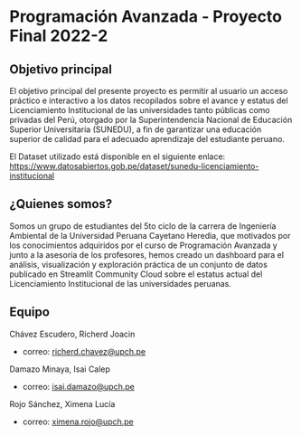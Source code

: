 # Programación Avanzada - Proyecto Final 2022-2


## Objetivo principal
El objetivo principal del presente proyecto es permitir al usuario un acceso práctico e interactivo a los datos recopilados sobre el avance y estatus del Licenciamiento Institucional de las universidades tanto públicas como privadas del Perú, otorgado por la Superintendencia Nacional de Educación Superior Universitaria (SUNEDU), a fin de garantizar una educación superior de calidad para el adecuado aprendizaje del estudiante peruano.

El Dataset utilizado está disponible en el siguiente enlace: https://www.datosabiertos.gob.pe/dataset/sunedu-licenciamiento-institucional

## ¿Quienes somos?
Somos un grupo de estudiantes del 5to ciclo de la carrera de Ingeniería Ambiental de la Universidad Peruana Cayetano Heredia, que motivados por los conocimientos adquiridos por el curso de Programación Avanzada y junto a la asesoría de los profesores, hemos creado un dashboard para el análisis, visualización y exploración práctica de un conjunto de datos publicado en Streamlit Community Cloud sobre el estatus actual del Licenciamiento Institucional de las universidades peruanas.

## Equipo
Chávez Escudero, Richerd Joacin
- correo: richerd.chavez@upch.pe

Damazo Minaya, Isai Calep
- correo: isai.damazo@upch.pe

Rojo Sánchez, Ximena Lucía
- correo: ximena.rojo@upch.pe
